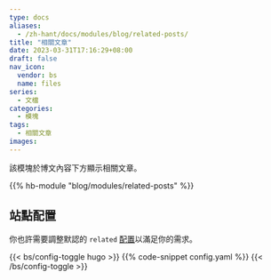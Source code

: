 ```yaml
---
type: docs
aliases:
  - /zh-hant/docs/modules/blog/related-posts/
title: "相關文章"
date: 2023-03-31T17:16:29+08:00
draft: false
nav_icon:
  vendor: bs
  name: files
series:
  - 文檔
categories:
  - 模塊
tags:
  - 相關文章
images:
---
```


該模塊於博文內容下方顯示相關文章。

<!--more-->

{{% hb-module "blog/modules/related-posts" %}}

## 站點配置

你也許需要調整默認的 `related` [配置](https://gohugo.io/content-management/related/#configure-related-content)以滿足你的需求。

{{< bs/config-toggle hugo >}}
{{% code-snippet config.yaml %}}
{{< /bs/config-toggle >}}
